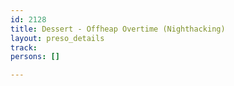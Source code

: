 ```yaml
---
id: 2128
title: Dessert - Offheap Overtime (Nighthacking)
layout: preso_details
track: 
persons: []

---
```

